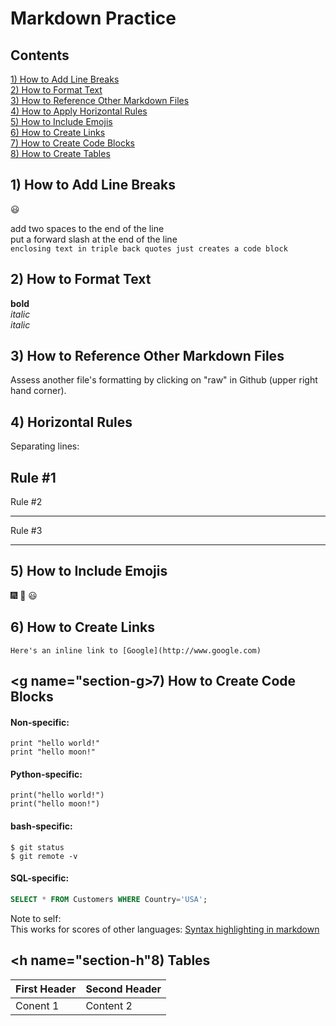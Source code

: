 # Markdown Practice
## Contents
[1) How to Add Line Breaks](#section-a)\
[2) How to Format Text](#section-b)\
[3) How to Reference Other Markdown Files](#section-c)\
[4) How to Apply Horizontal Rules](#section-d)\
[5) How to Include Emojis](#section-e)\
[6) How to Create Links](#section-f)\
[7) How to Create Code Blocks](#section-g)\
[8) How to Create Tables](#section-h)

## <a name="section-a"></a>1) How to Add Line Breaks
:smiley:

add two spaces to the end of the line  
put a forward slash at the end of the line\
```enclosing text in triple back quotes just creates a code block```

## <b name="section-b"></b>2) How to Format Text
**bold**  
*italic*  
_italic_  

## <c name="section-c"></c>3) How to Reference Other Markdown Files
Assess another file's formatting by clicking on "raw" in Github (upper right hand corner). 

## <d name="section-d"></d>4) Horizontal Rules  
Separating lines:  

Rule #1  
---
Rule #2  
*******
Rule #3  
_____

## <e name="section-e"></e>5) How to Include Emojis
:fireworks:
:bicyclist:
:smiley:

## <f name="section-f"></f>6) How to Create Links
`Here's an inline link to [Google](http://www.google.com)`

## <g name="section-g></g>7) How to Create Code Blocks

#### Non-specific:  
```
print "hello world!"
print "hello moon!"
```
#### Python-specific:

```{python}
print("hello world!")
print("hello moon!")
```

#### **bash**-specific:
```console
$ git status
$ git remote -v
```

#### SQL-specific:
```sql
SELECT * FROM Customers WHERE Country='USA';
```
Note to self:  
This works for scores of other languages:  [Syntax highlighting in markdown](https://support.codebasehq.com/articles/tips-tricks/syntax-highlighting-in-markdown) 

## <h name="section-h"</h>8) Tables

First Header    | Second Header    
---------|----------
Conent 1 | Content 2



